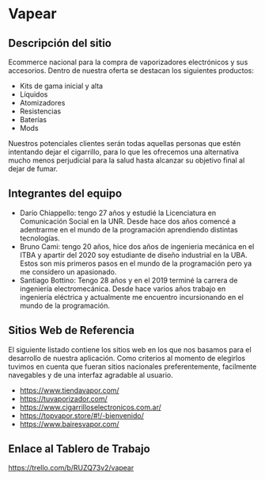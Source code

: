 # Vapear

## Descripción del sitio

Ecommerce nacional para la compra de vaporizadores electrónicos y sus accesorios. Dentro de nuestra oferta se destacan
los siguientes productos:

- Kits de gama inicial y alta
- Líquidos
- Atomizadores
- Resistencias
- Baterías
- Mods

Nuestros potenciales clientes serán todas aquellas personas que estén intentando dejar el cigarrillo, para lo que les ofrecemos
una alternativa mucho menos perjudicial para la salud hasta alcanzar su objetivo final al dejar de fumar. 

## Integrantes del equipo

- Darío Chiappello: tengo 27 años y estudié la Licenciatura en Comunicación Social en la UNR. Desde hace dos años comencé a adentrarme en el mundo de la programación aprendiendo distintas tecnologías.
- Bruno Cami: tengo 20 años, hice dos años de ingenieria mecánica en el ITBA y apartir del 2020 soy estudiante de diseño industrial en la UBA. Estos son mis primeros pasos en el mundo de la programación pero ya me considero un apasionado.
- Santiago Bottino: Tengo 28 años y en el 2019 terminé la carrera de ingeniería electromecánica. Desde hace varios años trabajo en ingeniería eléctrica y actualmente me encuentro incursionando en el mundo de la programación.

## Sitios Web de Referencia

El siguiente listado contiene los sitios web en los que nos basamos para el desarrollo de nuestra aplicación. Como criterios al momento de elegirlos
tuvimos en cuenta que fueran sitios nacionales preferentemente, facilmente navegables y de una interfaz agradable al usuario.

- https://www.tiendavapor.com/
- https://tuvaporizador.com/
- https://www.cigarrilloselectronicos.com.ar/
- https://topvapor.store/#!/-bienvenido/
- https://www.bairesvapor.com/

## Enlace al Tablero de Trabajo

https://trello.com/b/RUZQ73v2/vapear